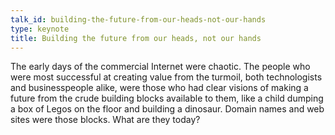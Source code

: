 ```yaml
---
talk_id: building-the-future-from-our-heads-not-our-hands
type: keynote
title: Building the future from our heads, not our hands
---
```


The early days of the commercial Internet were chaotic. The people who were most successful at creating value from the turmoil, both technologists and businesspeople alike, were those who had clear visions of making a future from the crude building blocks available to them, like a child dumping a box of Legos on the floor and building a dinosaur. Domain names and web sites were those blocks.  What are they today?
